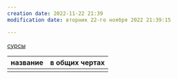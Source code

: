 ```yaml
---
creation date: 2022-11-22 21:39
modification date: вторник 22-го ноября 2022 21:39:15

---
```


[сурсы](https://github.com/RefactoringGuru/design-patterns-dart)

| название | в общих чертах |
| -------- | -------------- |
|          |                |

